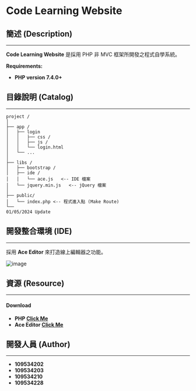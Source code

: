 # Code Learning Website

## 簡述 (Description)
****

**Code Learning Website** 是採用 PHP 非 MVC 框架所開發之程式自學系統。

**Requirements:**
* **PHP version 7.4.0+**

## 目錄說明 (Catalog)
****
```
project /
│
├── app /
│   ├── login
│   │   ├── css /
│   │   ├── js /
│   │   └── login.html
│   └── ...
│
├── libs /
│   ├── bootstrap /
│   ├── ide /
│   │   └── ace.js   <-- IDE 檔案
│   └── jquery.min.js   <-- jQuery 檔案
│
├── public/
│   └── index.php <-- 程式進入點 (Make Route)
└──
01/05/2024 Update
```

## 開發整合環境 (IDE)
****
採用 **Ace Editor** 來打造線上編輯器之功能。

![image](https://cdn.discordapp.com/attachments/1084656258579169302/1235071391808622644/image.png?ex=6633095e&is=6631b7de&hm=204bf586f3ab356723cfedb3d3afd0df15ab5dab1df792b422fdc16a82421ecc&)

## 資源 (Resource)
****

#### Download
* **PHP [Click Me](https://www.php.net/downloads.php "link")**
* **Ace Editor [Click Me](https://ace.c9.io/ "link")**

## 開發人員 (Author)
****
* **109534202**
* **109534203**
* **109534210**
* **109534228**